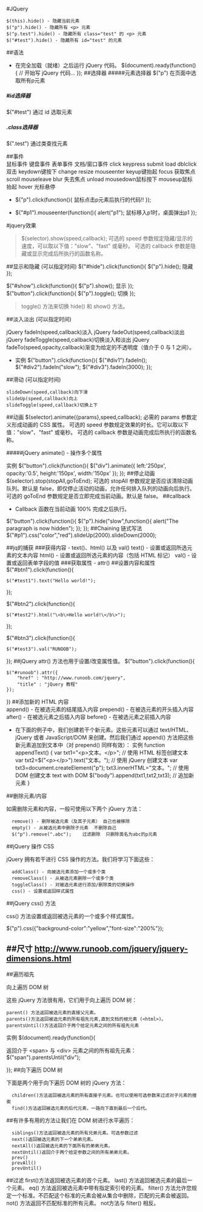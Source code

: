 #JQuery

    $(this).hide() - 隐藏当前元素
    $("p").hide() - 隐藏所有 <p> 元素
    $("p.test").hide() - 隐藏所有 class="test" 的 <p> 元素
    $("#test").hide() - 隐藏所有 id="test" 的元素

##语法
- 在完全加载（就绪）之后运行 jQuery 代码。
   $(document).ready(function(){
   // 开始写 jQuery 代码...
  });
##选择器
#####元素选择器
   $("p")    在页面中选取所有p元素
##### #id选择器 
   $("#test")  通过 id 选取元素
##### .class选择器
   $(".test")  通过类查找元素

##事件  
        鼠标事件               键盘事件             表单事件 	         文档/窗口事件
        click 	            keypress            submit 	               load
        dblclick双击 	    keydown键按下      	change                 resize
        mouseenter  	    keyup键抬起 	        focus 获取焦点          scroll
        mouseleave 	  	                        blur 失去焦点	       unload
        mousedown鼠标按下
        mouseup鼠标抬起
        hover 光标悬停
 -  $("p").click(function(){
      鼠标点击p元素后执行的代码!!
   });
   
 -  $("#p1").mouseenter(function(){
     alert("p1");  鼠标移入p1时，桌面弹出p1
   });
   
#jquery效果

> $(selector).show(speed,callback);
  可选的 speed 参数规定隐藏/显示的速度，可以取以下值："slow"、"fast" 或毫秒。 
  可选的 callback 参数是隐藏或显示完成后所执行的函数名称。
  
##显示和隐藏       (可以指定时间)
  $("#hide").click(function(){
        $("p").hide(); 隐藏
  });
  
  $("#show").click(function(){
          $("p").show();  显示
  });
  $("button").click(function(){
    $("p").toggle();  切换
  });
  > toggle() 方法来切换 hide() 和 show() 方法。

    
##淡入淡出        (可以指定时间)

  jQuery fadeIn(speed,callback)淡入
  jQuery fadeOut(speed,callback)淡出
  jQuery fadeToggle(speed,callback)切换淡入和淡出
  jQuery fadeTo(speed,opacity,callback)渐变为给定的不透明度（值介于 0 与 1 之间）。
  
- 实例 $("button").click(function(){
          $("#div1").fadeIn();
          $("#div2").fadeIn("slow");
          $("#div3").fadeIn(3000);
       });

##滑动       (可以指定时间)

    slideDown(speed,callback)向下滑
    slideUp(speed,callback)向上
    slideToggle(speed,callback)切换上下
##动画
$(selector).animate({params},speed,callback);
必需的 params 参数定义形成动画的 CSS 属性。
可选的 speed 参数规定效果的时长。它可以取以下值："slow"、"fast" 或毫秒。
可选的 callback 参数是动画完成后所执行的函数名称。

#####jQuery animate() - 操作多个属性

实例
$("button").click(function(){
  $("div").animate({
    left:'250px',
    opacity:'0.5',
    height:'150px',
    width:'150px'
  });
});
##停止动画
 $(selector).stop(stopAll,goToEnd);
可选的 stopAll 参数规定是否应该清除动画队列。默认是 false，即仅停止活动的动画，允许任何排入队列的动画向后执行。
可选的 goToEnd 参数规定是否立即完成当前动画。默认是 false。
##callback
- Callback 函数在当前动画 100% 完成之后执行。
   
$("button").click(function(){
  $("p").hide("slow",function(){
    alert("The paragraph is now hidden");
  });
});
##Chaining 链式写法
$("#p1").css("color","red").slideUp(2000).slideDown(2000);

##jq的捕获
###获得内容 - text()、html() 以及 val()
    text() - 设置或返回所选元素的文本内容
    html() - 设置或返回所选元素的内容（包括 HTML 标记）
    val() - 设置或返回表单字段的值
###获取属性 - attr()
##设置内容和属性
$("#btn1").click(function(){

    $("#test1").text("Hello world!");
});

$("#btn2").click(function(){

    $("#test2").html("\<b\>Hello world!\</b\>");
});

$("#btn3").click(function(){

    $("#test3").val("RUNOOB");    
});
##jQuery attr() 方法也用于设置/改变属性值。
$("button").click(function(){

    $("#runoob").attr({
        "href" : "http://www.runoob.com/jquery",
        "title" : "jQuery 教程"
    });
})
##添加新的 HTML 内容  
      append() - 在被选元素的结尾插入内容
      prepend() - 在被选元素的开头插入内容
      after() - 在被选元素之后插入内容
      before() - 在被选元素之前插入内容
- 在下面的例子中，我们创建若干个新元素。这些元素可以通过 text/HTML、jQuery 或者 JavaScript/DOM 来创建。然后我们通过 append() 方法把这些新元素追加到文本中（对 prepend() 同样有效）：
实例
function appendText()
{
    var txt1="\<p\>文本。\</p\>";              // 使用 HTML 标签创建文本   
    var txt2=$("\<p\>\</p\>").text("文本。");  // 使用 jQuery 创建文本
    var txt3=document.createElement("p");
    txt3.innerHTML="文本。";               // 使用 DOM 创建文本 text with DOM
    $("body").append(txt1,txt2,txt3);        // 追加新元素
}

##删除元素/内容
  
  如需删除元素和内容，一般可使用以下两个 jQuery 方法：
  
      remove() - 删除被选元素（及其子元素） 自己也被移除
      empty() - 从被选元素中删除子元素  不删除自己
      $("p").remove(".abc");    过滤删除  只删除类名为abc的p元素
##jQuery 操作 CSS
  
  jQuery 拥有若干进行 CSS 操作的方法。我们将学习下面这些：
  
      addClass() - 向被选元素添加一个或多个类
      removeClass() - 从被选元素删除一个或多个类
      toggleClass() - 对被选元素进行添加/删除类的切换操作
      css() - 设置或返回样式属性
##jQuery css() 方法
  
  css() 方法设置或返回被选元素的一个或多个样式属性。
  
  $("p").css({"background-color":"yellow","font-size":"200%"}); 
  
##尺寸
   http://www.runoob.com/jquery/jquery-dimensions.html
---------------------------------------------------------------------------
 
##遍历祖先


向上遍历 DOM 树


这些 jQuery 方法很有用，它们用于向上遍历 DOM 树：

    parent() 方法返回被选元素的直接父元素。
    parents()方法返回被选元素的所有祖先元素,直到文档的根元素 (<html>)。
    parentsUntil()方法返回介于两个给定元素之间的所有祖先元素

实例
$(document).ready(function(){

返回介于 <span\> 与 <div\> 元素之间的所有祖先元素：
  $("span").parentsUntil("div");

}); 
##向下遍历 DOM 树
  
  下面是两个用于向下遍历 DOM 树的 jQuery 方法：
  
      children()方法返回被选元素的所有直接子元素。也可以使用可选参数来过滤对子元素的搜索
      find()方法返回被选元素的后代元素，一路向下直到最后一个后代。
##有许多有用的方法让我们在 DOM 树进行水平遍历：
  
      siblings()方法返回被选元素的所有兄弟元素。可选参数过滤
      next()返回被选元素的下一个弟弟元素。
      nextAll()返回被选元素的下面所有的弟弟元素。
      nextUntil()返回介于两个给定参数之间的所有弟弟元素。
      prev()
      prevAll()
      prevUntil()
##过滤
      first()方法返回被选元素的首个元素。
      last() 方法返回被选元素的最后一个元素。
      eq() 方法返回被选元素中带有指定索引号的元素。
      filter() 方法允许您规定一个标准。不匹配这个标准的元素会被从集合中删除，匹配的元素会被返回。
      not() 方法返回不匹配标准的所有元素。  not方法与 filter() 相反。
      
      
       